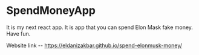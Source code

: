 # SpendMoneyApp
It is my next react app. It is app that you can spend Elon Mask fake money. Have fun.

Website link -- https://eldanizakbar.github.io/spend-elonmusk-money/
